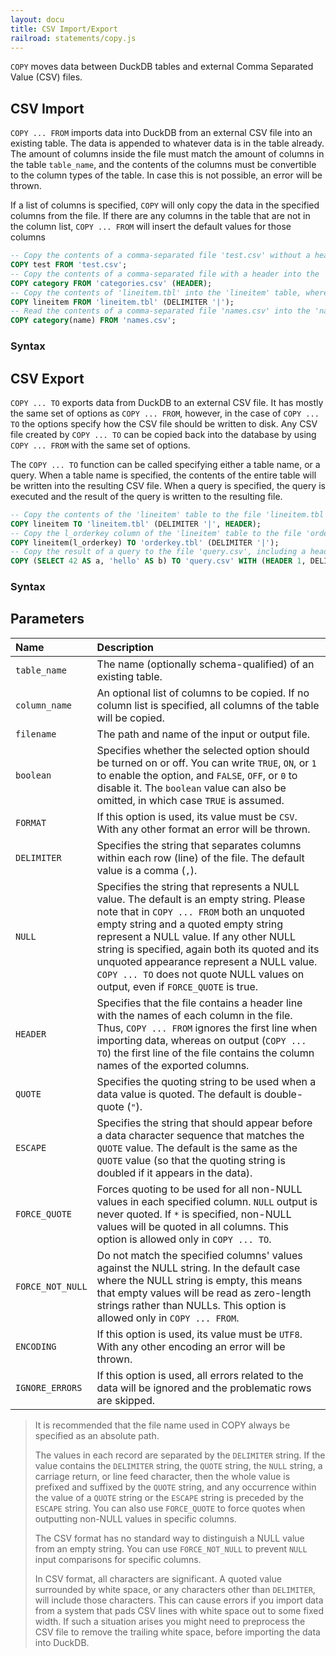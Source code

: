 ```yaml
---
layout: docu
title: CSV Import/Export
railroad: statements/copy.js
---
```

`COPY` moves data between DuckDB tables and external Comma Separated Value (CSV) files.

## CSV Import

`COPY ... FROM` imports data into DuckDB from an external CSV file into an existing table. The data is appended to whatever data is in the table already. The amount of columns inside the file must match the amount of columns in the table `table_name`, and the contents of the columns must be convertible to the column types of the table. In case this is not possible, an error will be thrown.

If a list of columns is specified, `COPY` will only copy the data in the specified columns from the file. If there are any columns in the table that are not in the column list, `COPY ... FROM` will insert the default values for those columns

```sql
-- Copy the contents of a comma-separated file 'test.csv' without a header into the table 'test'
COPY test FROM 'test.csv';
-- Copy the contents of a comma-separated file with a header into the 'category' table
COPY category FROM 'categories.csv' (HEADER);
-- Copy the contents of 'lineitem.tbl' into the 'lineitem' table, where the contents are delimited by a pipe character ('|')
COPY lineitem FROM 'lineitem.tbl' (DELIMITER '|');
-- Read the contents of a comma-separated file 'names.csv' into the 'name' column of the 'category' table. Any other columns of this table are filled with their default value.
COPY category(name) FROM 'names.csv';
```

### Syntax

<div id="rrdiagram1"></div>

## CSV Export

`COPY ... TO` exports data from DuckDB to an external CSV file. It has mostly the same set of options as `COPY ... FROM`, however, in the case of `COPY ... TO` the options specify how the CSV file should be written to disk. Any CSV file created by `COPY ... TO` can be copied back into the database by using `COPY ... FROM` with the same set of options.

The `COPY ... TO` function can be called specifying either a table name, or a query. When a table name is specified, the contents of the entire table will be written into the resulting CSV file. When a query is specified, the query is executed and the result of the query is written to the resulting file.

```sql
-- Copy the contents of the 'lineitem' table to the file 'lineitem.tbl', where the columns are delimited by a pipe character ('|'), including a header line.
COPY lineitem TO 'lineitem.tbl' (DELIMITER '|', HEADER);
-- Copy the l_orderkey column of the 'lineitem' table to the file 'orderkey.tbl'
COPY lineitem(l_orderkey) TO 'orderkey.tbl' (DELIMITER '|');
-- Copy the result of a query to the file 'query.csv', including a header with column names
COPY (SELECT 42 AS a, 'hello' AS b) TO 'query.csv' WITH (HEADER 1, DELIMITER ',');
```

### Syntax

<div id="rrdiagram2"></div>

## Parameters

| Name | Description |
|:---|:---|
| `table_name` | The name (optionally schema-qualified) of an existing table. |
| `column_name` | An optional list of columns to be copied. If no column list is specified, all columns of the table will be copied. |
| `filename` | The path and name of the input or output file. |
| `boolean` | Specifies whether the selected option should be turned on or off. You can write `TRUE`, `ON`, or `1` to enable the option, and `FALSE`, `OFF`, or `0` to disable it. The `boolean` value can also be omitted, in which case `TRUE` is assumed. |
| `FORMAT` | If this option is used, its value must be `CSV`. With any other format an error will be thrown. |
| `DELIMITER` | Specifies the string that separates columns within each row (line) of the file. The default value is a comma (`,`). |
| `NULL` | Specifies the string that represents a NULL value. The default is an empty string. Please note that in `COPY ... FROM` both an unquoted empty string and a quoted empty string represent a NULL value. If any other NULL string is specified, again both its quoted and its unquoted appearance represent a NULL value. `COPY ... TO` does not quote NULL values on output, even if `FORCE_QUOTE` is true. |
| `HEADER` | Specifies that the file contains a header line with the names of each column in the file. Thus, `COPY ... FROM` ignores the first line when importing data, whereas on output (`COPY ... TO`) the first line of the file contains the column names of the exported columns. |
| `QUOTE` | Specifies the quoting string to be used when a data value is quoted. The default is double-quote (`"`). |
| `ESCAPE` | Specifies the string that should appear before a data character sequence that matches the `QUOTE` value. The default is the same as the `QUOTE` value (so that the quoting string is doubled if it appears in the data). |
| `FORCE_QUOTE` | Forces quoting to be used for all non-NULL values in each specified column. `NULL` output is never quoted. If `*` is specified, non-NULL values will be quoted in all columns. This option is allowed only in `COPY ... TO`. |
| `FORCE_NOT_NULL` | Do not match the specified columns' values against the NULL string. In the default case where the NULL string is empty, this means that empty values will be read as zero-length strings rather than NULLs. This option is allowed only in `COPY ... FROM`. |
| `ENCODING` | If this option is used, its value must be `UTF8`. With any other encoding an error will be thrown. |
| `IGNORE_ERRORS` | If this option is used, all errors related to the data will be ignored and the problematic rows are skipped. |

  
> It is recommended that the file name used in COPY always be specified as an absolute path.
> 
> The values in each record are separated by the `DELIMITER` string. If the value contains the `DELIMITER` string, the `QUOTE` string, the `NULL` string, a carriage return, or line feed character, then the whole value is prefixed and suffixed by the `QUOTE` string, and any occurrence within the value of a `QUOTE` string or the `ESCAPE` string is preceded by the `ESCAPE` string. You can also use `FORCE_QUOTE` to force quotes when outputting non-NULL values in specific columns.
>
> The CSV format has no standard way to distinguish a NULL value from an empty string. You can use `FORCE_NOT_NULL` to prevent `NULL` input comparisons for specific columns.
> 
> In CSV format, all characters are significant. A quoted value surrounded by white space, or any characters other than `DELIMITER`, will include those characters. This can cause errors if you import data from a system that pads CSV lines with white space out to some fixed width. If such a situation arises you might need to preprocess the CSV file to remove the trailing white space, before importing the data into DuckDB.
